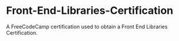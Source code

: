 # Front-End-Libraries-Certification
A FreeCodeCamp certification used to obtain a Front End Libraries Certification.
